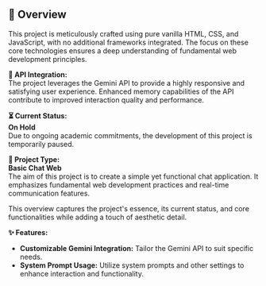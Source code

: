 ## 📝 Overview

This project is meticulously crafted using pure vanilla HTML, CSS, and JavaScript, with no additional frameworks integrated. The focus on these core technologies ensures a deep understanding of fundamental web development principles.

**🔗 API Integration:**  
The project leverages the Gemini API to provide a highly responsive and satisfying user experience. Enhanced memory capabilities of the API contribute to improved interaction quality and performance.

**⏳ Current Status:**  
**On Hold**  
Due to ongoing academic commitments, the development of this project is temporarily paused.

**💬 Project Type:**  
**Basic Chat Web**  
The aim of this project is to create a simple yet functional chat application. It emphasizes fundamental web development practices and real-time communication features.

This overview captures the project's essence, its current status, and core functionalities while adding a touch of aesthetic detail.

**✨ Features:**  
- **Customizable Gemini Integration:** Tailor the Gemini API to suit specific needs.
- **System Prompt Usage:** Utilize system prompts and other settings to enhance interaction and functionality.
